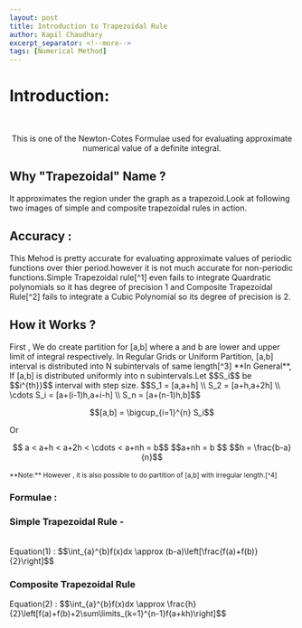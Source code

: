 ```yaml
---
layout: post
title: Introduction to Trapezoidal Rule
author: Kapil Chaudhary
excerpt_separator: <!--more-->
tags: [Numerical Method]
---
```

<div class="isa_info"><h1><i class="fa fa-arrow-right"></i>Introduction:</h1> <br /><p align="center">This is one of the Newton-Cotes Formulae used for evaluating approximate numerical value of a definite integral.</p></div>
<!--more--><div class="divider"></div>
<h2>Why "Trapezoidal" Name ?</h2>
It approximates the region under the graph as a trapezoid.Look at following two images of simple and composite trapezoidal rules in action.
<div class="divider"></div>
<h2>Accuracy : </h2>
This Mehod is pretty accurate for evaluating approximate values of periodic functions over thier period.however it is not much accurate for non-periodic functions.Simple Trapezoidal rule[^1] even fails to integrate Quardratic polynomials so it has degree of precision 1 and  Composite Trapezoidal Rule[^2] fails to integrate a Cubic Polynomial so its degree of precision is 2.
<div class="divider"></div>
<h2> How it Works ? </h2>
First , We do create partition for [a,b] where a and b are lower and upper limit of integral respectively.
In Regular Grids or Uniform Partition, [a,b] interval is distributed into N subintervals of same length[^3]
**In General**, If [a,b] is distributed uniformly into n subintervals.Let $$S_i$$ be $$i^{th}}$$ interval with step size.
$$S_1 = [a,a+h] \\ S_2 = [a+h,a+2h] \\ \cdots S_i = [a+(i-1)h,a+i-h] \\ S_n = [a+(n-1)h,b]$$ 

$$[a,b] = \bigcup_{i=1}^{n} S_i$$

Or

<center>$$ a < a+h < a+2h < \cdots < a+nh = b$$
$$a+nh = b $$ $$h = \frac{b-a}{n}$$</center>
<br /><small>**Note:**
However , it is also possible to do partition of [a,b] with irregular length.[^4]
</small>
<h3>Formulae :</h3>
<h3>Simple Trapezoidal Rule -</h3>
<br />Equation(1) :
$$\int_{a}^{b}f(x)dx \approx (b-a)\left[\frac{f(a)+f(b)}{2}\right]$$
<h3>Composite Trapezoidal Rule</h3>
Equation(2) :
$$\int_{a}^{b}f(x)dx \approx \frac{h}{2}\left[f(a)+f(b)+2\sum\limits_{k=1}^{n-1}f(a+kh)\right]$$



[^1]: Simple Trapezoidal Rule is just a special case of composite Trapezoidal Rule with (n=1), i.e. in simple trapezoidal rule , we don't partition the interval [a,b] into further subintervals.
[^3]: that same length is named as '_Step Size_' and denoted by '_h_' and is always a positive number.
[^4]: Link to Article [Trapezoidal Rule with non-unfirorm step size](/)





